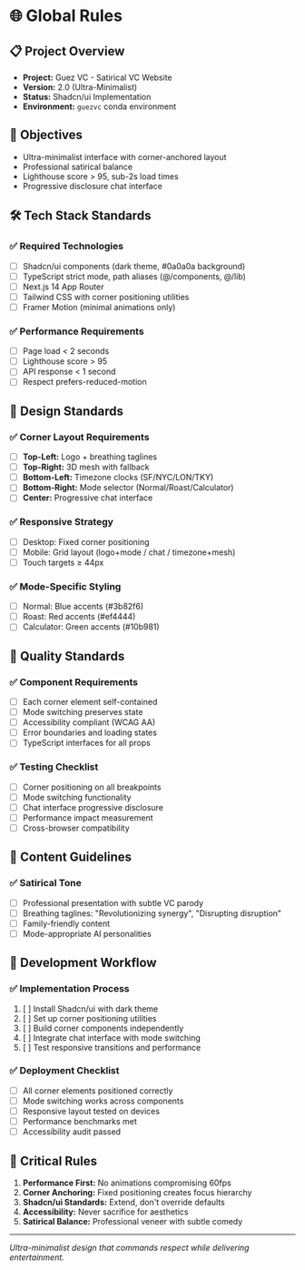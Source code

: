 # 🌐 Global Rules

## 📋 Project Overview

- **Project:** Guez VC - Satirical VC Website
- **Version:** 2.0 (Ultra-Minimalist)
- **Status:** Shadcn/ui Implementation
- **Environment:** `guezvc` conda environment

## 🎯 Objectives

- Ultra-minimalist interface with corner-anchored layout
- Professional satirical balance
- Lighthouse score > 95, sub-2s load times
- Progressive disclosure chat interface

## 🛠 Tech Stack Standards

### ✅ Required Technologies

- [ ] Shadcn/ui components (dark theme, #0a0a0a background)
- [ ] TypeScript strict mode, path aliases (@/components, @/lib)
- [ ] Next.js 14 App Router
- [ ] Tailwind CSS with corner positioning utilities
- [ ] Framer Motion (minimal animations only)

### ✅ Performance Requirements

- [ ] Page load < 2 seconds
- [ ] Lighthouse score > 95
- [ ] API response < 1 second
- [ ] Respect prefers-reduced-motion

## 🎨 Design Standards

### ✅ Corner Layout Requirements

- [ ] **Top-Left:** Logo + breathing taglines
- [ ] **Top-Right:** 3D mesh with fallback
- [ ] **Bottom-Left:** Timezone clocks (SF/NYC/LON/TKY)
- [ ] **Bottom-Right:** Mode selector (Normal/Roast/Calculator)
- [ ] **Center:** Progressive chat interface

### ✅ Responsive Strategy

- [ ] Desktop: Fixed corner positioning
- [ ] Mobile: Grid layout (logo+mode / chat / timezone+mesh)
- [ ] Touch targets ≥ 44px

### ✅ Mode-Specific Styling

- [ ] Normal: Blue accents (#3b82f6)
- [ ] Roast: Red accents (#ef4444)
- [ ] Calculator: Green accents (#10b981)

## 🧪 Quality Standards

### ✅ Component Requirements

- [ ] Each corner element self-contained
- [ ] Mode switching preserves state
- [ ] Accessibility compliant (WCAG AA)
- [ ] Error boundaries and loading states
- [ ] TypeScript interfaces for all props

### ✅ Testing Checklist

- [ ] Corner positioning on all breakpoints
- [ ] Mode switching functionality
- [ ] Chat interface progressive disclosure
- [ ] Performance impact measurement
- [ ] Cross-browser compatibility

## 📝 Content Guidelines

### ✅ Satirical Tone

- [ ] Professional presentation with subtle VC parody
- [ ] Breathing taglines: "Revolutionizing synergy", "Disrupting disruption"
- [ ] Family-friendly content
- [ ] Mode-appropriate AI personalities

## 🔄 Development Workflow

### ✅ Implementation Process

1. [ ] Install Shadcn/ui with dark theme
2. [ ] Set up corner positioning utilities
3. [ ] Build corner components independently
4. [ ] Integrate chat interface with mode switching
5. [ ] Test responsive transitions and performance

### ✅ Deployment Checklist

- [ ] All corner elements positioned correctly
- [ ] Mode switching works across components
- [ ] Responsive layout tested on devices
- [ ] Performance benchmarks met
- [ ] Accessibility audit passed

## 🚨 Critical Rules

1. **Performance First:** No animations compromising 60fps
2. **Corner Anchoring:** Fixed positioning creates focus hierarchy
3. **Shadcn/ui Standards:** Extend, don't override defaults
4. **Accessibility:** Never sacrifice for aesthetics
5. **Satirical Balance:** Professional veneer with subtle comedy

---

_Ultra-minimalist design that commands respect while delivering entertainment._
